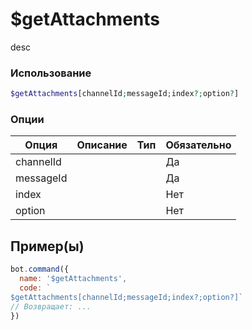 # $getAttachments
desc
### Использование
```php
$getAttachments[channelId;messageId;index?;option?]
```

### Опции

| Опция | Описание | Тип | Обязательно |
|--------|-------------|------|----------|
| channelId |  |  | Да | 
| messageId |  |  | Да | 
| index |  |  | Нет |
| option |  |  | Нет |
## Пример(ы)

```javascript
bot.command({
  name: '$getAttachments',
  code: `
$getAttachments[channelId;messageId;index?;option?]`
// Возвращает: ...
})
```
